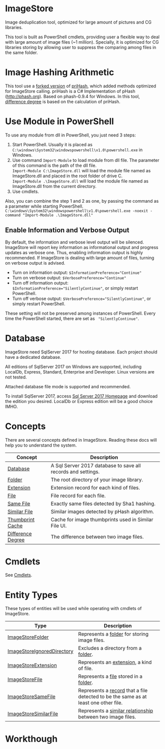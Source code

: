 # ImageStore
Image deduplication tool, optimized for large amount of pictures and CG libraries.

This tool is built as PowerShell cmdlets, providing user a flexible way to deal with large amount of image files (~1 million).
Specially, it is optimized for CG libraries storing by allowing user to suppress the comparing among files in the same folder.

# Image Hashing Arithmetic
This tool use a [forked version](https://github.com/scegg/phash) of [priHash](https://github.com/pgrho/phash), which added methods optimized for ImageStore calling.
priHash is a C# Implementation of pHash (http://phash.org). Based on phash-0.9.4 for Windows.
In this tool, [difference degree](doc/concept/DifferenceDegree.md) is based on the calculation of priHash.

# Use Module in PowerShell
To use any module from dll in PowerShell, you just need 3 steps:
1. Start PowerShell. Usually it is placed as ```C:\windows\System32\windowspowershell\v1.0\powershell.exe``` in Windows.
2. Use command ```Import-Module``` to load module from dll file. The parameter of this command is the path of the dll file.  
```Import-Module C:\ImageStore.dll``` will load the module file named as ImageStore.dll and placed in the root folder of drive C.  
```Import-Module .\ImageStore.dll``` will load the module file named as ImageStore.dll from the current directory.
3. Use cmdlets.

Also, you can combine the step 1 and 2 as one, by passing the command as a parameter while starting PowerShell.  
```C:\windows\System32\windowspowershell\v1.0\powershell.exe -noexit -command "Import-Module .\ImageStore.dll"```

## Enable Information and Verbose Output
By default, the information and verbose level output will be silenced. ImageStore will report key information as informational output and progress updates as verbose one. Thus, enabling information output is highly recommended. If ImageStore is dealing with large amount of files, turning on verbose output is advised.

  * Turn on information output: ```$InformationPreference="Continue"```
  * Turn on verbose output: ```$VerbosePreference="Continue"```
  * Turn off information output: ```$InformationPreference="SilentlyContinue"```, or simply restart PowerShell.
  * Turn off verbose output: ```$VerbosePreference="SilentlyContinue"```, or simply restart PowerShell.

These setting will not be preserved among instances of PowerShell. Every time the PowerShell started, there are set as ```
"SilentlyContinue"```.

# Database
ImageStore need SqlServer 2017 for hosting database. Each project should have a dedicated database.

All editions of SqlServer 2017 on Windows are supported, including LocalDb, Express, Standard, Enterprise and Developer. Linux versions are not tested.

Attached database file mode is supported and recommended.

To install SqlServer 2017, access [Sql Server 2017 Homepage](https://www.microsoft.com/en-us/sql-server/sql-server-2017) and download the edition you desired. LocalDb or Express edition will be a good choice IMHO.

# Concepts
There are several concepts defined in ImageStore. Reading these docs will help you to understand the system.

|Concept|Description|
| --- | --- |
|[Database](doc/concept/Database.md)|A Sql Server 2017 database to save all records and settings.|
|[Folder](doc/concept/Folder.md)|The root directory of your image library.|
|[Extension](doc/concept/Extension.md)|Extension record for each kind of files.|
|[File](doc/concept/File.md)|File record for each file.|
|[Same File](doc/concept/SameFile.md)|Exactly same files detected by Sha1 hashing.|
|[Similar File](doc/concept/SimilarFile.md)|Similar images detected by pHash algorithm.|
|[Thumbprint Cache](doc/concept/ThumbprintCache.md)|Cache for image thumbprints used in Similar File UI.|
|[Difference Degree](doc/concept/DifferenceDegree.md)|The difference between two image files.|

# Cmdlets
See [Cmdlets](doc/cmdlet/cmdlets.md).

# Entity Types
These types of entities will be used while operating with cmdlets of ImageStore.

|Type|Description|
| --- | --- |
|[ImageStoreFolder](doc/type/ImageStoreFolder.md)|Represents a [folder](doc/concept/Folder.md) for storing image files.|
|[ImageStoreIgnoredDirectory](doc/type/ImageStoreIgnoredDirectory.md)|Excludes a directory from a [folder](doc/concept/Folder.md).|
|[ImageStoreExtension](doc/type/ImageStoreExtension.md)|Represents an [extension](doc/concept/extension.md), a kind of file.|
|[ImageStoreFile](doc/type/ImageStoreFile.md)|Represents a [file](doc/concept/File.md) stored in a [folder](doc/concept/Folder.md).|
|[ImageStoreSameFile](doc/type/ImageStoreSameFile.md)|Represents a [record](doc/concept/SameFile.md) that a file detected to be the same as at least one other file.|
|[ImageStoreSimilarFile](doc/type/ImageStoreSimilarFile.md)|Represents a [similar relationship](doc/concept/SimilarFile.md) between two image files.|

# Workthough
